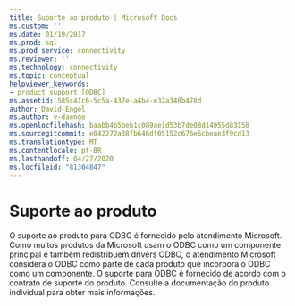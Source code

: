 ```yaml
---
title: Suporte ao produto | Microsoft Docs
ms.custom: ''
ms.date: 01/19/2017
ms.prod: sql
ms.prod_service: connectivity
ms.reviewer: ''
ms.technology: connectivity
ms.topic: conceptual
helpviewer_keywords:
- product support [ODBC]
ms.assetid: 585c41c6-5c5a-437e-a4b4-e32a346b478d
author: David-Engel
ms.author: v-daenge
ms.openlocfilehash: baabb4b5beb1c089ae1d53b7de08d14955d83158
ms.sourcegitcommit: e042272a38fb646df05152c676e5cbeae3f9cd13
ms.translationtype: MT
ms.contentlocale: pt-BR
ms.lasthandoff: 04/27/2020
ms.locfileid: "81304847"
---
```

# <a name="product-support"></a>Suporte ao produto
O suporte ao produto para ODBC é fornecido pelo atendimento Microsoft. Como muitos produtos da Microsoft usam o ODBC como um componente principal e também redistribuem drivers ODBC, o atendimento Microsoft considera o ODBC como parte de cada produto que incorpora o ODBC como um componente. O suporte para ODBC é fornecido de acordo com o contrato de suporte do produto. Consulte a documentação do produto individual para obter mais informações.
